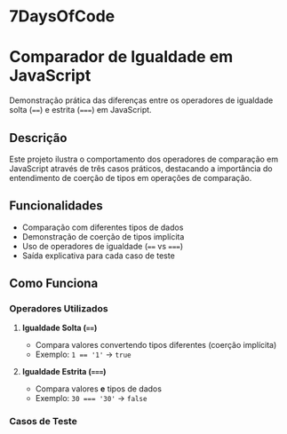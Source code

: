 # 7DaysOfCode
 
# Comparador de Igualdade em JavaScript

Demonstração prática das diferenças entre os operadores de igualdade solta (`==`) e estrita (`===`) em JavaScript.

## Descrição

Este projeto ilustra o comportamento dos operadores de comparação em JavaScript através de três casos práticos, destacando a importância do entendimento de coerção de tipos em operações de comparação.

## Funcionalidades

- Comparação com diferentes tipos de dados
- Demonstração de coerção de tipos implícita
- Uso de operadores de igualdade (`==` vs `===`)
- Saída explicativa para cada caso de teste

## Como Funciona

### Operadores Utilizados

1. **Igualdade Solta (`==`)**
   - Compara valores convertendo tipos diferentes (coerção implícita)
   - Exemplo: `1 == '1'` → `true`

2. **Igualdade Estrita (`===`)**
   - Compara valores **e** tipos de dados
   - Exemplo: `30 === '30'` → `false`

### Casos de Teste

